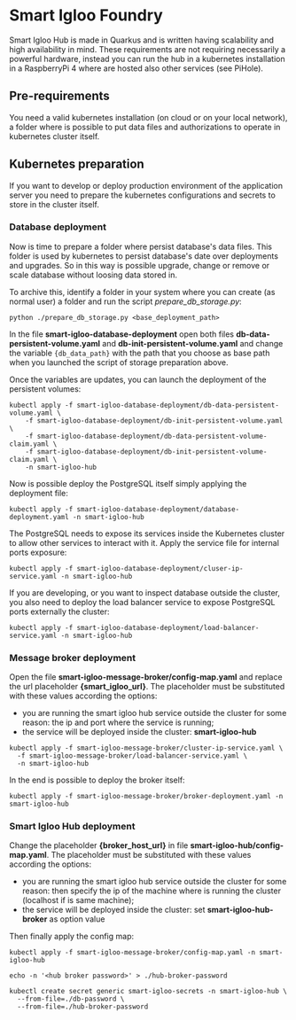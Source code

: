 # Smart Igloo Foundry

Smart Igloo Hub is made in Quarkus and is written having scalability and high availability in mind.
These requirements are not requiring necessarily a powerful hardware, instead you can run the hub in
a kubernetes installation in a RaspberryPi 4 where are hosted also other services (see PiHole).

## Pre-requirements

You need a valid kubernetes installation (on cloud or on your local network), a folder where is
possible to put data files and authorizations to operate in kubernetes cluster itself.

## Kubernetes preparation

If you want to develop or deploy production environment of the application server you need to prepare
the kubernetes configurations and secrets to store in the cluster itself.

### Database deployment



Now is time to prepare a folder where persist database's data files. This folder is used
by kubernetes to persist database's date over deployments and upgrades. So in this way is possible
upgrade, change or remove or scale database without loosing data stored in.

To archive this, identify a folder in your system where you can create (as normal user) a folder
and run the script *prepare_db_storage.py*:

```shell
python ./prepare_db_storage.py <base_deployment_path>
```

In the file **smart-igloo-database-deployment** open both files **db-data-persistent-volume.yaml**
and **db-init-persistent-volume.yaml** and change the variable `{db_data_path}`
with the path that you choose as base path when you launched the script of storage preparation above.

Once the variables are updates, you can launch the deployment of the persistent volumes:

```shell
kubectl apply -f smart-igloo-database-deployment/db-data-persistent-volume.yaml \
    -f smart-igloo-database-deployment/db-init-persistent-volume.yaml \
    -f smart-igloo-database-deployment/db-data-persistent-volume-claim.yaml \
    -f smart-igloo-database-deployment/db-init-persistent-volume-claim.yaml \
    -n smart-igloo-hub
```

Now is possible deploy the PostgreSQL itself simply applying the deployment file:

```shell
kubectl apply -f smart-igloo-database-deployment/database-deployment.yaml -n smart-igloo-hub
```

The PostgreSQL needs to expose its services inside the Kubernetes cluster to allow other
services to interact with it. Apply the service file for internal ports exposure:

```shell
kubectl apply -f smart-igloo-database-deployment/cluser-ip-service.yaml -n smart-igloo-hub
```

If you are developing, or you want to inspect database outside the cluster, you also need to
deploy the load balancer service to expose PostgreSQL ports externally the cluster:

```shell
kubectl apply -f smart-igloo-database-deployment/load-balancer-service.yaml -n smart-igloo-hub
```

### Message broker deployment

Open the file **smart-igloo-message-broker/config-map.yaml** and replace the url placeholder
**{smart_igloo_url}**. The placeholder must be substituted with these values according the
options:

* you are running the smart igloo hub service outside the cluster for some reason: the ip and port
  where the service is running;
* the service will be deployed inside the cluster: **smart-igloo-hub**

```shell
kubectl apply -f smart-igloo-message-broker/cluster-ip-service.yaml \
  -f smart-igloo-message-broker/load-balancer-service.yaml \
  -n smart-igloo-hub
```

In the end is possible to deploy the broker itself:
```shell
kubectl apply -f smart-igloo-message-broker/broker-deployment.yaml -n smart-igloo-hub
```

### Smart Igloo Hub deployment

Change the placeholder **{broker_host_url}** in file **smart-igloo-hub/config-map.yaml**.
The placeholder must be substituted with these values according the options:

* you are running the smart igloo hub service outside the cluster for some reason: then specify the ip of the
machine where is running the cluster (localhost if is same machine);
* the service will be deployed inside the cluster: set **smart-igloo-hub-broker** as option value

Then finally apply the config map:
```shell
kubectl apply -f smart-igloo-message-broker/config-map.yaml -n smart-igloo-hub
```

```shell
echo -n '<hub broker password>' > ./hub-broker-password
```

```shell
kubectl create secret generic smart-igloo-secrets -n smart-igloo-hub \
  --from-file=./db-password \
  --from-file=./hub-broker-password
```
